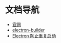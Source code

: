 # 文档导航

- [官网](https://www.electronjs.org/zh)
- [electron-builder](https://www.electron.build/)
- [Electron 防止重复启动](https://www.electronjs.org/zh/docs/latest/api/app#apprequestsingleinstancelockadditionaldata)